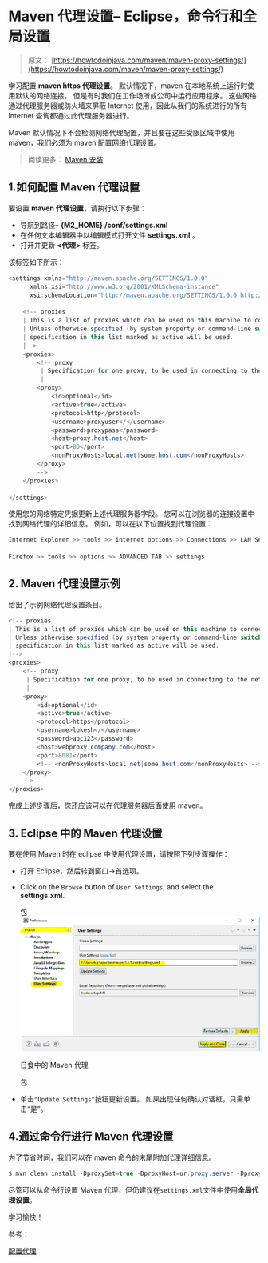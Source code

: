 # Maven 代理设置– Eclipse，命令行和全局设置

> 原文： [https://howtodoinjava.com/maven/maven-proxy-settings/](https://howtodoinjava.com/maven/maven-proxy-settings/)

学习配置 **maven https 代理设置**。 默认情况下，maven 在本地系统上运行时使用默认的网络连接。 但是有时我们在工作场所或公司中运行应用程序。 这些网络通过代理服务器或防火墙来屏蔽 Internet 使用，因此从我们的系统进行的所有 Internet 查询都通过此代理服务器进行。

Maven 默认情况下不会检测网络代理配置，并且要在这些受限区域中使用 maven，我们必须为 maven 配置网络代理设置。

> 阅读更多： [Maven 安装](https://howtodoinjava.com/maven/change-local-repository-location/)

## 1.如何配置 Maven 代理设置

要设置 **maven 代理设置**，请执行以下步骤：

*   导航到路径– **{M2_HOME} /conf/settings.xml**
*   在任何文本编辑器中以编辑模式打开文件 **settings.xml** 。
*   打开并更新 **<代理>** 标签。

该标签如下所示：

```java
<settings xmlns="http://maven.apache.org/SETTINGS/1.0.0" 
      xmlns:xsi="http://www.w3.org/2001/XMLSchema-instance" 
      xsi:schemaLocation="http://maven.apache.org/SETTINGS/1.0.0 http://maven.apache.org/xsd/settings-1.0.0.xsd">

	<!-- proxies
	| This is a list of proxies which can be used on this machine to connect to the network.
	| Unless otherwise specified (by system property or command-line switch), the first proxy
	| specification in this list marked as active will be used.
	|-->
	<proxies>
		<!-- proxy
		 | Specification for one proxy, to be used in connecting to the network.
		 |
		<proxy>
			<id>optional</id>
			<active>true</active>
			<protocol>http</protocol>
			<username>proxyuser</</username>
			<password>proxypass</password>
			<host>proxy.host.net</host>
			<port>80</port>
			<nonProxyHosts>local.net|some.host.com</nonProxyHosts>
		</proxy>
		-->
	</proxies>

</settings>

```

使用您的网络特定凭据更新上述代理服务器字段。 您可以在浏览器的连接设置中找到网络代理的详细信息。 例如，可以在以下位置找到代理设置：

```java
Internet Explorer >> tools >> internet options >> Connections >> LAN Settings

Firefox >> tools >> options >> ADVANCED TAB >> settings

```

## 2\. Maven 代理设置示例

给出了示例网络代理设置条目。

```java
<!-- proxies
| This is a list of proxies which can be used on this machine to connect to the network.
| Unless otherwise specified (by system property or command-line switch), the first proxy
| specification in this list marked as active will be used.
|-->
<proxies>
	<!-- proxy
	 | Specification for one proxy, to be used in connecting to the network.
	 |
	<proxy>
		<id>optional</id>
		<active>true</active>
		<protocol>https</protocol>
		<username>lokesh</</username>
		<password>abc123</password>
		<host>webproxy.company.com</host>
		<port>8081</port>
		<!-- <nonProxyHosts>local.net|some.host.com</nonProxyHosts> -->
	</proxy>
	-->
</proxies>

```

完成上述步骤后，您还应该可以在代理服务器后面使用 maven。

## 3\. Eclipse 中的 Maven 代理设置

要在使用 Maven 时在 eclipse 中使用代理设置，请按照下列步骤操作：

*   打开 Eclipse，然后转到窗口->首选项。
*   Click on the `Browse` button of `User Settings`, and select the **settings.xml**.

    包![Maven proxy in eclipse](img/0532212f3a16e9be56cc30ff6ae6567e.png)

    日食中的 Maven 代理

    包

*   单击`"Update Settings"`按钮更新设置。 如果出现任何确认对话框，只需单击“是”。

## 4.通过命令行进行 Maven 代理设置

为了节省时间，我们可以在 maven 命令的末尾附加代理详细信息。

```java
$ mvn clean install -DproxySet=true -DproxyHost=ur.proxy.server -DproxyPort=port
```

尽管可以从命令行设置 Maven 代理，但仍建议在`settings.xml`文件中使用**全局代理设置**。

学习愉快！

参考：

[配置代理](https://maven.apache.org/guides/mini/guide-proxies.html)